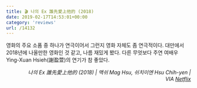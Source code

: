 ```yaml
---
title: 🎬 나의 Ex 誰先愛上他的 (2018)
date: 2019-02-17T14:53:01+00:00
category: 'reviews'
url: /14132
---
```


영화의 주요 소품 중 하나가 연극이어서 그런지 영화 자체도 좀 연극적이다. 대만에서 2018년에 나올만한 영화인 것 같고, 나름 재밌게 봤다. 다른 무엇보다 주연 여배우 Ying-Xuan Hsieh(謝盈萱)의 연기가 참 좋았다.





<p style="text-align:right">
  <em>나의 Ex 誰先愛上他的 (2018) | 맥쉬 Mag Hsu, 쉬치이엔 Hsu Chih-yen | VIA </em><a rel="noreferrer noopener" href="http://netflix.com/" target="_blank"><em>Netflix</em></a>
</p>